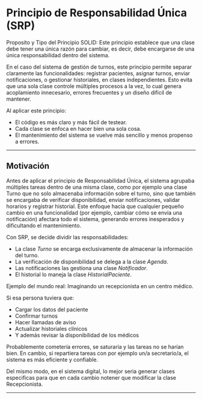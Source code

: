 # Principio de Responsabilidad Única (SRP)
Proposito y Tipo del Principio SOLID: Este principio establece que una clase debe tener una única razón para cambiar, es decir, debe encargarse de una única responsabilidad dentro del sistema.

En el caso del sistema de gestión de turnos, este principio permite separar claramente las funcionalidades: registrar pacientes, asignar turnos, enviar notificaciones, o gestionar historiales, en clases independientes. Esto evita que una sola clase controle múltiples procesos a la vez, lo cual genera acoplamiento innecesario, errores frecuentes y un diseño difícil de mantener.

Al aplicar este principio:
- El código es más claro y más fácil de testear.
- Cada clase se enfoca en hacer bien una sola cosa.
- El mantenimiento del sistema se vuelve más sencillo y menos propenso a errores.
---
## Motivación
Antes de aplicar el principio de Responsabilidad Única, el sistema agrupaba múltiples tareas dentro de una misma clase, como por ejemplo una clase Turno que no solo almacenaba información sobre el turno, sino que también se encargaba de verificar disponibilidad, enviar notificaciones, validar horarios y registrar historial. Este enfoque hacía que cualquier pequeño cambio en una funcionalidad (por ejemplo, cambiar cómo se envía una notificación) afectara todo el sistema, generando errores inesperados y dificultando el mantenimiento.

Con SRP, se decide dividir las responsabilidades:
- La clase *Turno* se encarga exclusivamente de almacenar la información del turno.
- La verificación de disponibilidad se delega a la clase *Agenda*.
- Las notificaciones las gestiona una clase *Notificador*.
- El historial lo maneja la clase *HistorialPaciente*.

Ejemplo del mundo real:
Imaginando un recepcionista en un centro médico.

Si esa persona tuviera que:
- Cargar los datos del paciente
- Confirmar turnos
- Hacer llamadas de aviso
- Actualizar historiales clínicos
- Y además revisar la disponibilidad de los médicos

Probablemente cometería errores, se saturaría y las tareas no se harían bien. En cambio, si repartiera tareas con por ejemplo un/a secretario/a, el sistema es más eficiente y confiable.

Del mismo modo, en el sistema digital, lo mejor seria generar clases especificas para que en cada cambio notener que modificar la clase Recepcionista.

---
